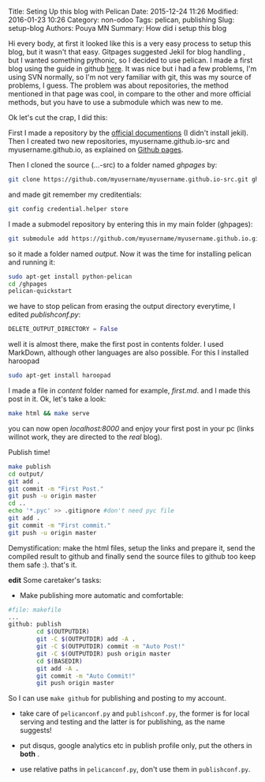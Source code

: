 Title: Seting Up this blog with Pelican
Date: 2015-12-24 11:26 
Modified: 2016-01-23 10:26 
Category: non-odoo
Tags: pelican, publishing
Slug: setup-blog
Authors: Pouya MN
Summary: How did i setup this blog

Hi every body, at first it looked like this is a very easy process to setup this blog, but it wasn't that easy. 
Gitpages suggested Jekil for blog handling , but I wanted something pythonic, so I decided to use pelican. I made a first blog using the guide in github [here](https://fedoramagazine.org/make-github-pages-blog-with-pelican/). It was nice but i had a few problems, I'm using SVN normally, so I'm not very familiar with git, this was my source of problems, I guess.
The problem was about repositories, the method mentioned in that page was cool, in compare to the other and more official methods, but you have to use a submodule which was new to me. 

Ok let's cut the crap, I did this:

First I made a repository by the [official documentions](https://pages.github.com/) (I didn't install jekil). Then I created two new repositories, myusername.github.io-src and myusername.github.io, as explained on [Github pages](https://github.com/new).

Then I cloned the source (...-src) to a folder named *ghpages* by:
```bash
git clone https://github.com/myusername/myusername.github.io-src.git ghpages
```
and made git remember my creditentials:
```bash
git config credential.helper store
```
I made a submodel repository by entering this in my main folder (ghpages):

```bash
git submodule add https://github.com/myusername/myusername.github.io.git output
```
so it made a folder named *output*. Now it was the time for installing pelican and running it:
```bash
sudo apt-get install python-pelican
cd /ghpages
pelican-quickstart 
```
we have to stop pelican from erasing the output directory everytime, I edited *publishconf.py*: 
```python
DELETE_OUTPUT_DIRECTORY = False
```
well it is almost there, make the first post in contents folder. I used MarkDown, although other languages are also possible. For this I installed haroopad
```bash
sudo apt-get install haroopad
``` 
I made a file in *content* folder named for example, *first.md*. and I made this post in it.
Ok, let's take a look:
```bash
make html && make serve
```
you can now open *localhost:8000* and enjoy your first post in your pc (links willnot work, they are directed to the *real* blog). 

Publish time!
```bash
make publish
cd output/
git add .
git commit -m "First Post."
git push -u origin master
cd ..
echo '*.pyc' >> .gitignore #don't need pyc file
git add .
git commit -m "First commit."
git push -u origin master
```
Demystification:
make the html files, setup the links and prepare it, send the compiled result to github and finally send the source files to github too keep them safe :).
that's it.

__edit__
Some caretaker's tasks:

* Make publishing more automatic and comfortable:
```bash
#file: makefile
...
github: publish
		cd $(OUTPUTDIR)
		git -C $(OUTPUTDIR) add -A .
		git -C $(OUTPUTDIR) commit -m "Auto Post!"	
		git -C $(OUTPUTDIR) push origin master
		cd $(BASEDIR)
		git add -A .
		git commit -m "Auto Commit!"	
		git push origin master
```
So I can use `make github` for publishing and posting to my account.

* take care of `pelicanconf.py` and `publishconf.py`, the former is for local serving and testing and the latter is for publishing, as the name suggests!

 *  put disqus, google analytics etc in publish profile only, put the others in **both** .
 
 * use relative paths in `pelicanconf.py`, don't use them in `publishconf.py`.